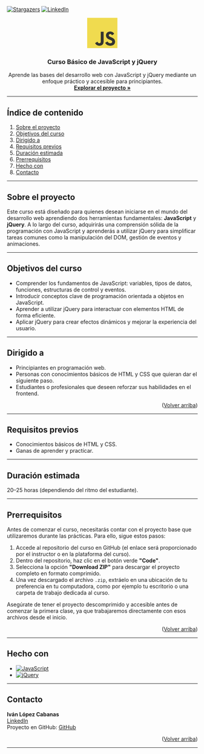 <!-- Improved compatibility of back to top link -->
<a id="readme-top"></a>

<!-- SHIELDS -->
[![Stargazers][stars-shield]][stars-url]
[![LinkedIn][linkedin-shield]][linkedin-url]

<!-- LOGO -->
<div align="center">
  <a href="https://github.com/kxteuka/JAVASCRIPT-CURSO">
    <img src="/logo.png" alt="Logo" width="80" height="80">
  </a>

  <h3 align="center">Curso Básico de JavaScript y jQuery</h3>

  <p align="center">
    Aprende las bases del desarrollo web con JavaScript y jQuery mediante un enfoque práctico y accesible para principiantes.
    <br />
    <a href="https://github.com/kxteuka/JAVASCRIPT-CURSO"><strong>Explorar el proyecto »</strong></a>
  </p>
</div>

---

## Índice de contenido

<ol>
  <li><a href="#sobre-el-proyecto">Sobre el proyecto</a></li>
  <li><a href="#objetivos-del-curso">Objetivos del curso</a></li>
  <li><a href="#dirigido-a">Dirigido a</a></li>
  <li><a href="#requisitos-previos">Requisitos previos</a></li>
  <li><a href="#duración-estimada">Duración estimada</a></li>
  <li><a href="#prerrequisitos">Prerrequisitos</a></li>
  <li><a href="#hecho-con">Hecho con</a></li>
  <li><a href="#contacto">Contacto</a></li>
</ol>

---

## Sobre el proyecto

Este curso está diseñado para quienes desean iniciarse en el mundo del desarrollo web aprendiendo dos herramientas fundamentales: **JavaScript** y **jQuery**. A lo largo del curso, adquirirás una comprensión sólida de la programación con JavaScript y aprenderás a utilizar jQuery para simplificar tareas comunes como la manipulación del DOM, gestión de eventos y animaciones.


---

## Objetivos del curso

- Comprender los fundamentos de JavaScript: variables, tipos de datos, funciones, estructuras de control y eventos.
- Introducir conceptos clave de programación orientada a objetos en JavaScript.
- Aprender a utilizar jQuery para interactuar con elementos HTML de forma eficiente.
- Aplicar jQuery para crear efectos dinámicos y mejorar la experiencia del usuario.


---

## Dirigido a

- Principiantes en programación web.
- Personas con conocimientos básicos de HTML y CSS que quieran dar el siguiente paso.
- Estudiantes o profesionales que deseen reforzar sus habilidades en el frontend.

<p align="right">(<a href="#readme-top">Volver arriba</a>)</p>

---

## Requisitos previos

- Conocimientos básicos de HTML y CSS.
- Ganas de aprender y practicar.


---

## Duración estimada

20–25 horas (dependiendo del ritmo del estudiante).


---

## Prerrequisitos

Antes de comenzar el curso, necesitarás contar con el proyecto base que utilizaremos durante las prácticas. Para ello, sigue estos pasos:

1. Accede al repositorio del curso en GitHub (el enlace será proporcionado por el instructor o en la plataforma del curso).
2. Dentro del repositorio, haz clic en el botón verde **"Code"**.
3. Selecciona la opción **"Download ZIP"** para descargar el proyecto completo en formato comprimido.
4. Una vez descargado el archivo `.zip`, extráelo en una ubicación de tu preferencia en tu computadora, como por ejemplo tu escritorio o una carpeta de trabajo dedicada al curso.

Asegúrate de tener el proyecto descomprimido y accesible antes de comenzar la primera clase, ya que trabajaremos directamente con esos archivos desde el inicio.

<p align="right">(<a href="#readme-top">Volver arriba</a>)</p>

---

## Hecho con

- [![JavaScript][Javascript.com]][Javascript-url]
- [![jQuery][JQuery.com]][JQuery-url]


---

## Contacto

**Iván López Cabanas**  
[LinkedIn](https://linkedin.com/in/ivanlopezcabanas)  
Proyecto en GitHub: [GitHub](https://github.com/kxteuka/JAVASCRIPT-CURSO)

<p align="right">(<a href="#readme-top">Volver arriba</a>)</p>

---

<!-- MARKDOWN LINKS & IMAGES -->

[stars-shield]: https://img.shields.io/github/stars/kxteuka/JAVASCRIPT-CURSO.svg?style=for-the-badge
[stars-url]: https://github.com/kxteuka/JAVASCRIPT-CURSO/stargazers
[linkedin-shield]: https://img.shields.io/badge/-LinkedIn-black.svg?style=for-the-badge&logo=linkedin&colorB=555
[linkedin-url]: https://linkedin.com/in/ivanlopezcabanas
[JQuery.com]: https://img.shields.io/badge/jQuery-0769AD?style=for-the-badge&logo=jquery&logoColor=white
[JQuery-url]: https://jquery.com
[Javascript.com]: https://img.shields.io/badge/JavaScript-F7DF1E?style=for-the-badge&logo=javascript&logoColor=black
[Javascript-url]: https://developer.mozilla.org/es/docs/Web/JavaScript

